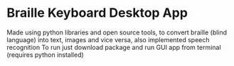 # Braille Keyboard Desktop App

Made using python libraries and open source tools, 
to convert braille (blind language) into text, images and vice versa, also implemented speech recognition
To run just download package and run GUI app from terminal (requires python installed)

